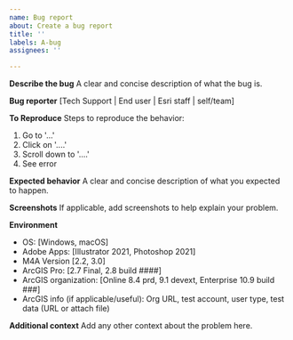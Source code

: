 ```yaml
---
name: Bug report
about: Create a bug report
title: ''
labels: A-bug
assignees: ''

---
```


**Describe the bug**
A clear and concise description of what the bug is.

**Bug reporter**
[Tech Support | End user | Esri staff | self/team]

**To Reproduce**
Steps to reproduce the behavior:
1. Go to '...'
2. Click on '....'
3. Scroll down to '....'
4. See error

**Expected behavior**
A clear and concise description of what you expected to happen.

**Screenshots**
If applicable, add screenshots to help explain your problem.

**Environment**
 - OS: [Windows, macOS]
 - Adobe Apps: [Illustrator 2021, Photoshop 2021]
 - M4A Version [2.2, 3.0]
 - ArcGIS Pro: [2.7 Final, 2.8 build ####]
 - ArcGIS organization: [Online 8.4 prd, 9.1 devext, Enterprise 10.9 build ###]
 - ArcGIS info (if applicable/useful): Org URL, test account, user type, test data (URL or attach file)

**Additional context**
Add any other context about the problem here.
